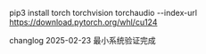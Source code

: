 pip3 install torch torchvision torchaudio --index-url https://download.pytorch.org/whl/cu124

changlog
2025-02-23 最小系统验证完成